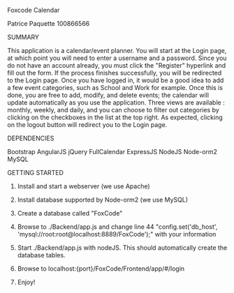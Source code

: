 Foxcode Calendar

Patrice Paquette 100866566

SUMMARY

This application is a calendar/event planner. You will start at the Login page, at which point you will need to enter a username and a password.
Since you do not have an account already, you must click the "Register" hyperlink and fill out the form. If the process finishes successfully, you will be redirected to the Login page.
Once you have logged in, it would be a good idea to add a few event categories, such as School and Work for example. Once this is done, you are free to add, modify, and delete events; the
calendar will update automatically as you use the application. Three views are available : monthly, weekly, and daily, and you can choose to filter out categories by clicking
on the checkboxes in the list at the top right. As expected, clicking on the logout button will redirect you to the Login page.


DEPENDENCIES

Bootstrap
AngularJS
jQuery
FullCalendar
ExpressJS
NodeJS
Node-orm2
MySQL


GETTING STARTED

1. Install and start a webserver (we use Apache)

2. Install database supported by Node-orm2 (we use MySQL)

3. Create a database called "FoxCode"

4. Browse to ./Backend/app.js and change line 44 "config.set('db_host', 'mysql://root:root@localhost:8889/FoxCode');" with your information

5. Start ./Backend/app.js with nodeJS. This should automatically create the database tables.

6. Browse to localhost:{port}/FoxCode/Frontend/app/#/login

7. Enjoy!
